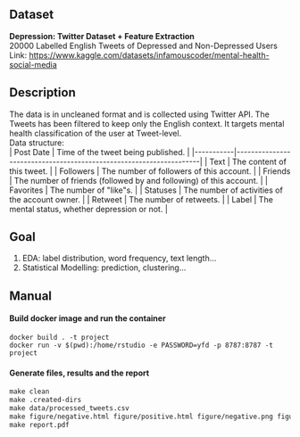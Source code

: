 ## Dataset  
**Depression: Twitter Dataset + Feature Extraction**  
20000 Labelled English Tweets of Depressed and Non-Depressed Users  
Link: https://www.kaggle.com/datasets/infamouscoder/mental-health-social-media  
  
## Description  
The data is in uncleaned format and is collected using Twitter API. The Tweets has been filtered to keep only the English context. It targets mental health classification of the user at Tweet-level.  
Data structure:  
| Post Date | Time of the tweet being published.                                 |
|-----------|--------------------------------------------------------------------|
| Text      | The content of this tweet.                                         |
| Followers | The number of followers of this account.                           |
| Friends   | The number of friends (followed by and following) of this account. |
| Favorites | The number of "like"s.                                             |
| Statuses  | The number of activities of the account owner.                     |
| Retweet   | The number of retweets.                                            |
| Label   | The mental status, whether depression or not. |                                           

## Goal  
1. EDA: label distribution, word frequency, text length...  
2. Statistical Modelling: prediction, clustering...

## Manual  
#### Build docker image and run the container  
```docker
docker build . -t project
docker run -v $(pwd):/home/rstudio -e PASSWORD=yfd -p 8787:8787 -t project
```

#### Generate files, results and the report  
```makefile
make clean
make .created-dirs
make data/processed_tweets.csv
make figure/negative.html figure/positive.html figure/negative.png figure/positive.png
make report.pdf
```
